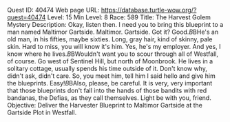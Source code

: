 Quest ID: 40474
Web page URL: https://database.turtle-wow.org/?quest=40474
Level: 15
Min Level: 8
Race: 589
Title: The Harvest Golem Mystery
Description: Okay, listen then. I need you to bring this blueprint to a man named Maltimor Gartside. Maltimor. Gartside. Got it? Good.$B$BHe's an old man, in his fifties, maybe sixties. Long, gray hair, kind of skinny, pale skin. Hard to miss, you will know it's him. Yes, he's my employer. And yes, I know where he lives.$B$BWouldn't want you to scour through all of Westfall, of course. Go west of Sentinel Hill, but north of Moonbrook. He lives in a solitary cottage, usually spends his time outside of it. Don't know why, didn't ask, didn't care. So, you meet him, tell him I said hello and give him the blueprints. Easy!$B$BAlso, please, be careful. It is very, very important that those blueprints don't fall into the hands of those bandits with red bandanas, the Defias, as they call themselves. Light be with you, friend.
Objective: Deliver the Harvester Blueprint to Maltimor Gartside at the Gartside Plot in Westfall.
